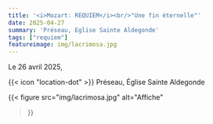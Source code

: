 ```yaml
---
title: '<i>Mozart: REQUIEM</i><br/>"Une fin éternelle"'
date: 2025-04-27
summary: 'Préseau, Eglise Sainte Aldegonde'
tags: ["requiem"]
featureimage: img/lacrimosa.jpg
---
```


Le 26 avril 2025,

{{< icon "location-dot" >}} Préseau, Église Sainte Aldegonde

{{< figure
    src="img/lacrimosa.jpg"
    alt="Affiche"
>}}

